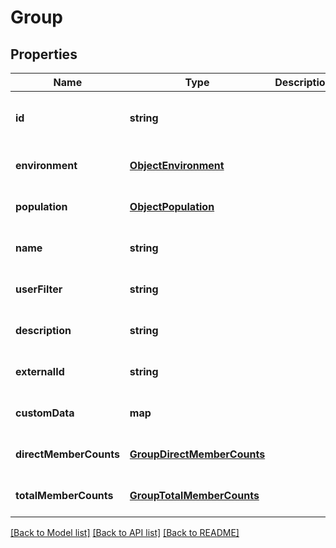 # Group

## Properties
Name | Type | Description | Notes
------------ | ------------- | ------------- | -------------
**id** | **string** |  | [optional] [readonly] [default to null]
**environment** | [**ObjectEnvironment**](ObjectEnvironment.md) |  | [optional] [default to null]
**population** | [**ObjectPopulation**](ObjectPopulation.md) |  | [optional] [default to null]
**name** | **string** |  | [optional] [default to null]
**userFilter** | **string** |  | [optional] [default to null]
**description** | **string** |  | [optional] [default to null]
**externalId** | **string** |  | [optional] [default to null]
**customData** | **map** |  | [optional] [default to null]
**directMemberCounts** | [**GroupDirectMemberCounts**](GroupDirectMemberCounts.md) |  | [optional] [default to null]
**totalMemberCounts** | [**GroupTotalMemberCounts**](GroupTotalMemberCounts.md) |  | [optional] [default to null]

[[Back to Model list]](../README.md#documentation-for-models) [[Back to API list]](../README.md#documentation-for-api-endpoints) [[Back to README]](../README.md)


